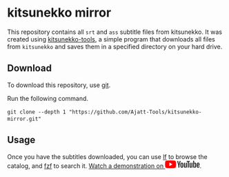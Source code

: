 # kitsunekko mirror

This repository contains all `srt` and `ass` subtitle files from kitsunekko.
It was created using [kitsunekko-tools](https://github.com/Ajatt-Tools/kitsunekko-tools),
a simple program that downloads all files from `kitsunekko`
and saves them in a specified directory on your hard drive.

## Download

To download this repository,
use [git](https://wiki.archlinux.org/title/Git).

Run the following command.

```
git clone --depth 1 "https://github.com/Ajatt-Tools/kitsunekko-mirror.git"
```

## Usage

Once you have the subtitles downloaded,
you can use
[lf](https://wiki.archlinux.org/title/Lf) to browse the catalog,
and [fzf](https://wiki.archlinux.org/title/Fzf) to search it.
[Watch a demonstration on ![YouTube](https://raw.githubusercontent.com/Ajatt-Tools/BrowserPlayButton/05300c61bf4abe6adff9a1fcd3b7056bd82efb90/.github/youtube_logo.webp)](https://redirect.invidious.io/watch?v=WVDRbR7C6js).
